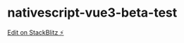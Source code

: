 # nativescript-vue3-beta-test

[Edit on StackBlitz ⚡️](https://stackblitz.com/edit/nativescript-vue3-beta-pdhzjk)